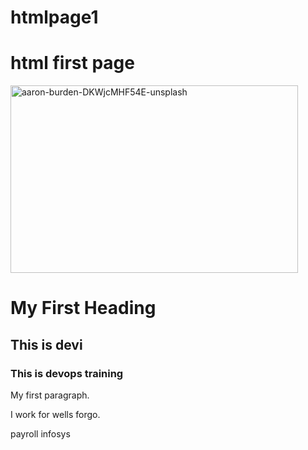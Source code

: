 # htmlpage1
# html first page
<!DOCTYPE html>
<html>
<body>
  
<img src="C:\Users\Lappy\Downloads\aaron-burden-DKWjcMHF54E-unsplash" alt="aaron-burden-DKWjcMHF54E-unsplash" width="460" height="300">  

<h1>My First Heading</h1>
<h2>This is devi</h2>
<h3>This is devops training</h3>

<p>My first paragraph.</p>

<p>I work for wells forgo.</p>

<p>payroll infosys</p>



</body>
</html>
